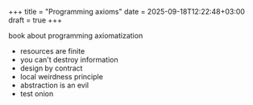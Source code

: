 +++
title = "Programming axioms"
date = 2025-09-18T12:22:48+03:00
draft = true
+++

book about programming axiomatization
- resources are finite
- you can't destroy information
- design by contract
- local weirdness principle
- abstraction is an evil
- test onion
